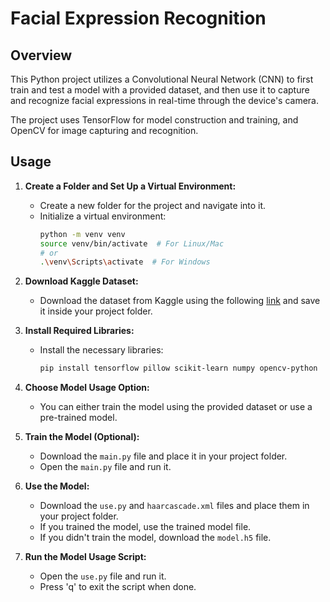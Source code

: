 # Facial Expression Recognition

## Overview

This Python project utilizes a Convolutional Neural Network (CNN) to first train and test a model with a provided dataset, and then use it to capture and recognize facial expressions in real-time through the device's camera.

The project uses TensorFlow for model construction and training, and OpenCV for image capturing and recognition.

## Usage

1. **Create a Folder and Set Up a Virtual Environment:**
    - Create a new folder for the project and navigate into it.
    - Initialize a virtual environment:
        ```bash
        python -m venv venv
        source venv/bin/activate  # For Linux/Mac
        # or
        .\venv\Scripts\activate  # For Windows
        ```

2. **Download Kaggle Dataset:**
    - Download the dataset from Kaggle using the following [link]([insert_link](https://www.kaggle.com/datasets/msambare/fer2013)) and save it inside your project folder.

3. **Install Required Libraries:**
    - Install the necessary libraries:
        ```bash
        pip install tensorflow pillow scikit-learn numpy opencv-python
        ```

4. **Choose Model Usage Option:**
    - You can either train the model using the provided dataset or use a pre-trained model.

5. **Train the Model (Optional):**
    - Download the `main.py` file and place it in your project folder.
    - Open the `main.py` file and run it.

6. **Use the Model:**
    - Download the `use.py` and `haarcascade.xml` files and place them in your project folder.
    - If you trained the model, use the trained model file.
    - If you didn't train the model, download the `model.h5` file.

7. **Run the Model Usage Script:**
    - Open the `use.py` file and run it.
    - Press 'q' to exit the script when done.
